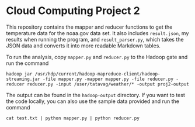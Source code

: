 # Cloud Computing Project 2

This repository contains the mapper and reducer functions to get the temperature data for the noaa.gov data set. It also includes `result.json`, my results when running the program, and `result_parser.py`, which takes the JSON data and converts it into more readable Markdown tables.

To run the analysis, copy `mapper.py` and `reducer.py` to the Hadoop gate and run the command

```hadoop jar /usr/hdp/current/hadoop-mapreduce-client/hadoop-streaming.jar -file mapper.py -mapper mapper.py -file reducer.py -reducer reducer.py -input /user/tatavag/weather/* -output proj2-output```

The output can be found in the `hadoop-output` directory. If you want to test the code locally, you can also use the sample data provided and run the command

```cat test.txt | python mapper.py | python reducer.py```

